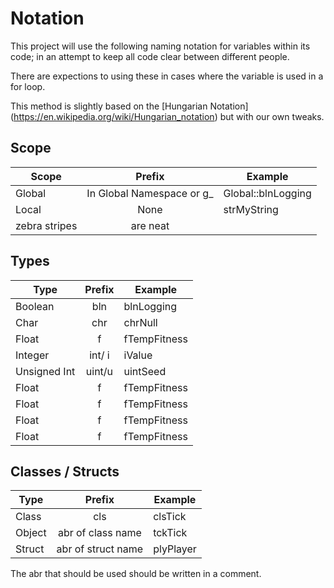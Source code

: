 # Notation

This project will use the following naming notation for variables within its code; in an attempt to keep all code clear between different people.

There are expections to using these in cases where the variable is used in a for loop.

This method is slightly based on the [Hungarian Notation] (https://en.wikipedia.org/wiki/Hungarian_notation) but with our own tweaks.

## Scope

| Scope         | Prefix                    | Example            |
| ------------- |:-------------------------:|--------------------|
| Global        | In Global Namespace or g_ | Global::blnLogging |
| Local         | None                      | strMyString        |
| zebra stripes | are neat                  |                    |


## Types

| Type          | Prefix  | Example            |
| ------------- |:------:|--------------------|
| Boolean       | bln    | blnLogging         |
| Char          | chr    | chrNull            |
| Float         | f      | fTempFitness       |
| Integer       | int/ i | iValue             |
| Unsigned Int  | uint/u | uintSeed           |
| Float         | f      | fTempFitness       |
| Float         | f      | fTempFitness       |
| Float         | f      | fTempFitness       |
| Float         | f      | fTempFitness       |

## Classes / Structs

| Type          | Prefix            | Example            |
| ------------- |:-----------------:|--------------------|
| Class         | cls               | clsTick            |
| Object        | abr of class name | tckTick            |
| Struct        | abr of struct name| plyPlayer          |

The abr that should be used should be written in a comment.
